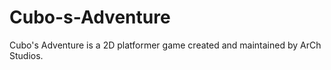 # Cubo-s-Adventure
Cubo's Adventure is a 2D platformer game created and maintained by ArCh Studios.
